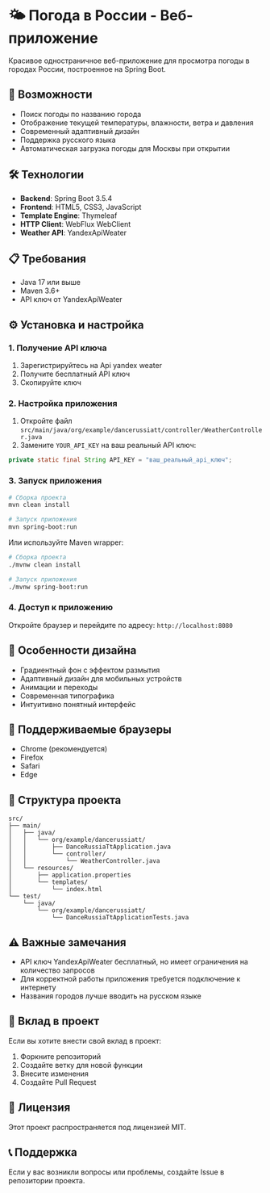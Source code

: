 # 🌤️ Погода в России - Веб-приложение

Красивое одностраничное веб-приложение для просмотра погоды в городах России, построенное на Spring Boot.

## 🚀 Возможности

- Поиск погоды по названию города
- Отображение текущей температуры, влажности, ветра и давления
- Современный адаптивный дизайн
- Поддержка русского языка
- Автоматическая загрузка погоды для Москвы при открытии

## 🛠️ Технологии

- **Backend**: Spring Boot 3.5.4
- **Frontend**: HTML5, CSS3, JavaScript
- **Template Engine**: Thymeleaf
- **HTTP Client**: WebFlux WebClient
- **Weather API**: YandexApiWeater
## 📋 Требования

- Java 17 или выше
- Maven 3.6+
- API ключ от YandexApiWeater

## ⚙️ Установка и настройка

### 1. Получение API ключа

1. Зарегистрируйтесь на Api yandex weater
2. Получите бесплатный API ключ
3. Скопируйте ключ

### 2. Настройка приложения

1. Откройте файл `src/main/java/org/example/dancerussiatt/controller/WeatherController.java`
2. Замените `YOUR_API_KEY` на ваш реальный API ключ:

```java
private static final String API_KEY = "ваш_реальный_api_ключ";
```

### 3. Запуск приложения

```bash
# Сборка проекта
mvn clean install

# Запуск приложения
mvn spring-boot:run
```

Или используйте Maven wrapper:

```bash
# Сборка проекта
./mvnw clean install

# Запуск приложения
./mvnw spring-boot:run
```

### 4. Доступ к приложению

Откройте браузер и перейдите по адресу: `http://localhost:8080`

## 🎨 Особенности дизайна

- Градиентный фон с эффектом размытия
- Адаптивный дизайн для мобильных устройств
- Анимации и переходы
- Современная типографика
- Интуитивно понятный интерфейс

## 📱 Поддерживаемые браузеры

- Chrome (рекомендуется)
- Firefox
- Safari
- Edge

## 🔧 Структура проекта

```
src/
├── main/
│   ├── java/
│   │   └── org/example/dancerussiatt/
│   │       ├── DanceRussiaTtApplication.java
│   │       └── controller/
│   │           └── WeatherController.java
│   └── resources/
│       ├── application.properties
│       └── templates/
│           └── index.html
└── test/
    └── java/
        └── org/example/dancerussiatt/
            └── DanceRussiaTtApplicationTests.java
```
## ⚠️ Важные замечания

- API ключ YandexApiWeater бесплатный, но имеет ограничения на количество запросов
- Для корректной работы приложения требуется подключение к интернету
- Названия городов лучше вводить на русском языке

## 🤝 Вклад в проект

Если вы хотите внести свой вклад в проект:

1. Форкните репозиторий
2. Создайте ветку для новой функции
3. Внесите изменения
4. Создайте Pull Request

## 📄 Лицензия

Этот проект распространяется под лицензией MIT.

## 📞 Поддержка

Если у вас возникли вопросы или проблемы, создайте Issue в репозитории проекта. 
